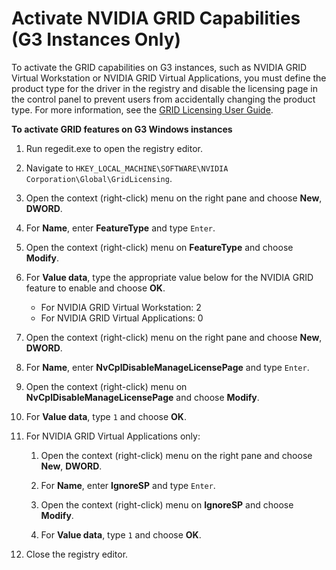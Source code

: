 # Activate NVIDIA GRID Capabilities \(G3 Instances Only\)<a name="activate_grid"></a>

To activate the GRID capabilities on G3 instances, such as NVIDIA GRID Virtual Workstation or NVIDIA GRID Virtual Applications, you must define the product type for the driver in the registry and disable the licensing page in the control panel to prevent users from accidentally changing the product type\. For more information, see the [GRID Licensing User Guide](http://docs.nvidia.com/grid/4.6/grid-licensing-user-guide/index.html)\.

**To activate GRID features on G3 Windows instances**

1. Run regedit\.exe to open the registry editor\.

1. Navigate to `HKEY_LOCAL_MACHINE\SOFTWARE\NVIDIA Corporation\Global\GridLicensing`\.

1. Open the context \(right\-click\) menu on the right pane and choose **New**, **DWORD**\.

1. For **Name**, enter **FeatureType** and type `Enter`\.

1. Open the context \(right\-click\) menu on **FeatureType** and choose **Modify**\.

1. For **Value data**, type the appropriate value below for the NVIDIA GRID feature to enable and choose **OK**\.
   + For NVIDIA GRID Virtual Workstation: 2
   + For NVIDIA GRID Virtual Applications: 0

1. Open the context \(right\-click\) menu on the right pane and choose **New**, **DWORD**\.

1. For **Name**, enter **NvCplDisableManageLicensePage** and type `Enter`\.

1. Open the context \(right\-click\) menu on **NvCplDisableManageLicensePage** and choose **Modify**\.

1. For **Value data**, type `1` and choose **OK**\.

1. For NVIDIA GRID Virtual Applications only:

   1. Open the context \(right\-click\) menu on the right pane and choose **New**, **DWORD**\.

   1. For **Name**, enter **IgnoreSP** and type `Enter`\.

   1. Open the context \(right\-click\) menu on **IgnoreSP** and choose **Modify**\.

   1. For **Value data**, type `1` and choose **OK**\.

1. Close the registry editor\.